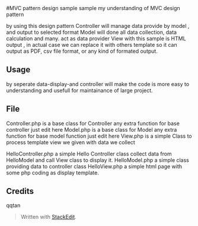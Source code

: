 <snippet>
  <content>
#MVC pattern design sample
sample my understanding of MVC design pattern 

by using this design pattern 
Controller will manage data provide by model , and output to selected format
Model will done all data collection, data calculation and many. act as data provider 
View with this sample is HTML output , in actual case we can replace it with others template so it can output as PDF, csv file format, or any kind of formated output.

## Usage
by seperate data-display-and controller will make the code is more easy to understanding and 
usefull for maintainance of large project.

## File 
Controller.php is a base class for Controller any extra function for base controller just edit here
Model.php is a base class for Model any extra function for base model function just  edit here
View.php is a simple Class to process template view we given with data we collect 

HelloController.php a simple Hello Controller class collect data from HelloModel and call View class
to display it.
HelloModel.php a simple class providing data to controller class
HelloView.php a simple html page with some php coding as display template.

## Credits
qqtan
</content>
</snippet>
> Written with [StackEdit](https://stackedit.io/).


